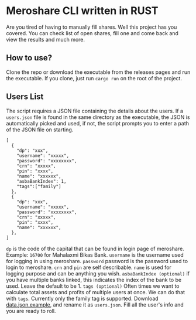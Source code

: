 # Meroshare CLI written in RUST

Are you tired of having to manually fill shares. Well this project has you covered. You can check list of open shares, fill one and come back and view the results and much more.

## How to use?

Clone the repo or download the executable from the releases pages and run the executable. If you clone, just run `cargo run` on the root of the project.

## Users List

The script requires a JSON file containing the details about the users. If a `users.json` file is found in the same directory as the executable, the JSON is automatically picked and used, if not, the script prompts you to enter a path of the JSON file on starting.

    [
      {
        "dp": "xxx",
        "username": "xxxxx",
        "password": "xxxxxxxx",
        "crn": "xxxxx",
        "pin": "xxxx",
        "name": "xxxxxx",
        "asbaBankIndex": 1,
        "tags":["family"]
      },
      {
        "dp": "xxx",
        "username": "xxxxx",
        "password": "xxxxxxxx",
        "crn": "xxxxx",
        "pin": "xxxx",
        "name": "xxxxxx",
      },
    ]

`dp` is the code of the capital that can be found in login page of meroshare. Example: `16700` for Mahalaxmi Bikas Bank.
`username` is the username used for logging in using meroshare.
`password` password is the password used to login to meroshare.
`crn` and `pin` are self describable.
`name` is used for logging purpose and can be anything you wish.
`asbaBankIndex (optional)` if you have multiple banks linked, this indicates the index of the bank to be used. Leave the default to be 1.
`tags (optional)` Often times we want to calculate total assets and profits of multiple users at once. We can do that with `tags`. Currently only the family tag is supported.
Download [data.json.example](users.json.example), and rename it as `users.json`. Fill all the user's info and you are ready to roll.
